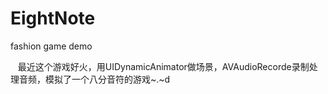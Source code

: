 # EightNote
fashion game  demo

    最近这个游戏好火，用UIDynamicAnimator做场景，AVAudioRecorde录制处理音频，模拟了一个八分音符的游戏~.~d 
